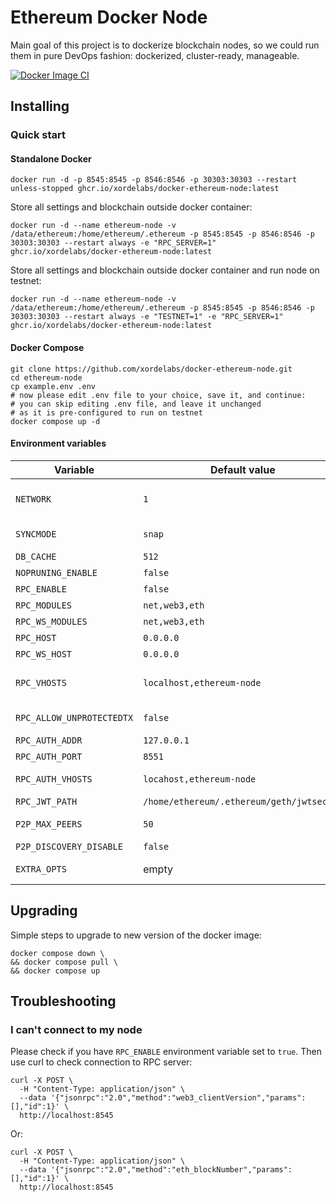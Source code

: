 # Ethereum Docker Node

Main goal of this project is to dockerize blockchain nodes, so we could run them in pure DevOps fashion: dockerized, cluster-ready, manageable.

[![Docker Image CI](https://github.com/xordelabs/docker-ethereum-node/actions/workflows/docker-image.yml/badge.svg)](https://github.com/xordelabs/docker-ethereum-node/actions/workflows/docker-image.yml)

## Installing

### Quick start

#### Standalone Docker

```shell
docker run -d -p 8545:8545 -p 8546:8546 -p 30303:30303 --restart unless-stopped ghcr.io/xordelabs/docker-ethereum-node:latest
```

Store all settings and blockchain outside docker container:

```shell
docker run -d --name ethereum-node -v /data/ethereum:/home/ethereum/.ethereum -p 8545:8545 -p 8546:8546 -p 30303:30303 --restart always -e "RPC_SERVER=1" ghcr.io/xordelabs/docker-ethereum-node:latest
```

Store all settings and blockchain outside docker container and run node on testnet:

```shell
docker run -d --name ethereum-node -v /data/ethereum:/home/ethereum/.ethereum -p 8545:8545 -p 8546:8546 -p 30303:30303 --restart always -e "TESTNET=1" -e "RPC_SERVER=1" ghcr.io/xordelabs/docker-ethereum-node:latest
```

#### Docker Compose

```shell
git clone https://github.com/xordelabs/docker-ethereum-node.git
cd ethereum-node
cp example.env .env
# now please edit .env file to your choice, save it, and continue:
# you can skip editing .env file, and leave it unchanged 
# as it is pre-configured to run on testnet
docker compose up -d
```

#### Environment variables

| Variable                  | Default value                             | Description                                                                                            |
|---------------------------|-------------------------------------------|--------------------------------------------------------------------------------------------------------|
| `NETWORK`                 | `1`                                       | Network ID (see https://besu.hyperledger.org/en/stable/public-networks/concepts/network-and-chain-id/) |
| `SYNCMODE`                | `snap`                                    | Synchronisation mode of the downloader. Modes: `full`, `light`, `snap`                                 |
| `DB_CACHE`                | `512`                                     | Enable RPC server. Modes: `0`, `1`                                                                     |
| `NOPRUNING_ENABLE`        | `false`                                   | Disable pruning and flush everything to disk                                                           |
| `RPC_ENABLE`              | `false`                                   | Enable RPC                                                                                             |
| `RPC_MODULES`             | `net,web3,eth`                            | Enabled modules for HTTP RPC                                                                           |
| `RPC_WS_MODULES`          | `net,web3,eth`                            | Enabled modules for WebSocket RPC                                                                      |
| `RPC_HOST`                | `0.0.0.0`                                 | Address for HTTP RPC listener                                                                          |
| `RPC_WS_HOST`             | `0.0.0.0`                                 | Address for WebSocket RPC listener                                                                     |
| `RPC_VHOSTS`              | `localhost,ethereum-node`                 | HTTP header hostnames used to validate incoming requests (protection against DNS-rebinding attack)     |
| `RPC_ALLOW_UNPROTECTEDTX` | `false`                                   | Allows non EIP-155 protected transactions to be send over RPC                                          |
| `RPC_AUTH_ADDR`           | `127.0.0.1`                               | Address for Authenticated HTTP RPC listener                                                            |
| `RPC_AUTH_PORT`           | `8551`                                    | Port for Authenticated HTTP RPC listener                                                               |
| `RPC_AUTH_VHOSTS`         | `locahost,ethereum-node`                  | HTTP header hostnames used to validate incoming requests                                               |
| `RPC_JWT_PATH`            | `/home/ethereum/.ethereum/geth/jwtsecret` | JWT secret for Authenticated HTTP requests                                                             |
| `P2P_MAX_PEERS`           | `50`                                      | Maximum number of peers that can be connected                                                          |
| `P2P_DISCOVERY_DISABLE`   | `false`                                   | Disable peer discovery                                                                                 |
| `EXTRA_OPTS`              | empty                                     | Extra command line options passed to `geth` process upon start                                         |

## Upgrading

Simple steps to upgrade to new version of the docker image:

```shell
docker compose down \
&& docker compose pull \
&& docker compose up
```

## Troubleshooting

### I can't connect to my node

Please check if you have `RPC_ENABLE` environment variable set to `true`.
Then use curl to check connection to RPC server:

```shell
curl -X POST \
  -H "Content-Type: application/json" \
  --data '{"jsonrpc":"2.0","method":"web3_clientVersion","params":[],"id":1}' \
  http://localhost:8545
```

Or:

```shell
curl -X POST \
  -H "Content-Type: application/json" \
  --data '{"jsonrpc":"2.0","method":"eth_blockNumber","params":[],"id":1}' \
  http://localhost:8545
```
